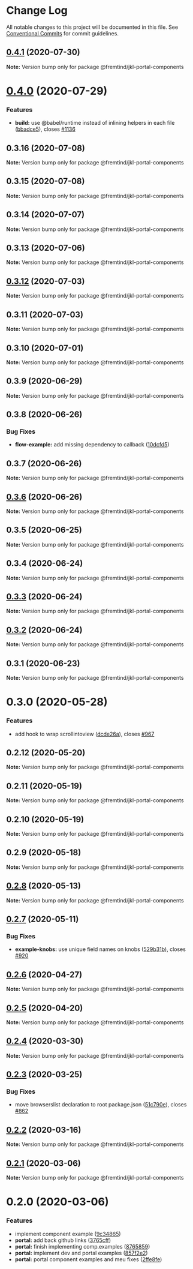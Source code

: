 # Change Log

All notable changes to this project will be documented in this file.
See [Conventional Commits](https://conventionalcommits.org) for commit guidelines.

## [0.4.1](https://github.com/fremtind/jokul/compare/@fremtind/jkl-portal-components@0.4.0...@fremtind/jkl-portal-components@0.4.1) (2020-07-30)

**Note:** Version bump only for package @fremtind/jkl-portal-components





# [0.4.0](https://github.com/fremtind/jokul/compare/@fremtind/jkl-portal-components@0.3.16...@fremtind/jkl-portal-components@0.4.0) (2020-07-29)


### Features

* **build:** use @babel/runtime instead of inlining helpers in each file ([bbadce5](https://github.com/fremtind/jokul/commit/bbadce52ba4da5d540b479b07273332587bed436)), closes [#1136](https://github.com/fremtind/jokul/issues/1136)





## 0.3.16 (2020-07-08)

**Note:** Version bump only for package @fremtind/jkl-portal-components





## 0.3.15 (2020-07-08)

**Note:** Version bump only for package @fremtind/jkl-portal-components





## 0.3.14 (2020-07-07)

**Note:** Version bump only for package @fremtind/jkl-portal-components





## 0.3.13 (2020-07-06)

**Note:** Version bump only for package @fremtind/jkl-portal-components





## [0.3.12](https://github.com/fremtind/jokul/compare/@fremtind/jkl-portal-components@0.3.11...@fremtind/jkl-portal-components@0.3.12) (2020-07-03)

**Note:** Version bump only for package @fremtind/jkl-portal-components





## 0.3.11 (2020-07-03)

**Note:** Version bump only for package @fremtind/jkl-portal-components





## 0.3.10 (2020-07-01)

**Note:** Version bump only for package @fremtind/jkl-portal-components





## 0.3.9 (2020-06-29)

**Note:** Version bump only for package @fremtind/jkl-portal-components





## 0.3.8 (2020-06-26)


### Bug Fixes

* **flow-example:** add missing dependency to callback ([10dcfd5](https://github.com/fremtind/jokul/commit/10dcfd560d05fc01832c21fdf3fc109753089b5c))





## 0.3.7 (2020-06-26)

**Note:** Version bump only for package @fremtind/jkl-portal-components





## [0.3.6](https://github.com/fremtind/jokul/compare/@fremtind/jkl-portal-components@0.3.5...@fremtind/jkl-portal-components@0.3.6) (2020-06-26)

**Note:** Version bump only for package @fremtind/jkl-portal-components





## 0.3.5 (2020-06-25)

**Note:** Version bump only for package @fremtind/jkl-portal-components





## 0.3.4 (2020-06-24)

**Note:** Version bump only for package @fremtind/jkl-portal-components





## [0.3.3](https://github.com/fremtind/jokul/compare/@fremtind/jkl-portal-components@0.3.2...@fremtind/jkl-portal-components@0.3.3) (2020-06-24)

**Note:** Version bump only for package @fremtind/jkl-portal-components





## [0.3.2](https://github.com/fremtind/jokul/compare/@fremtind/jkl-portal-components@0.3.1...@fremtind/jkl-portal-components@0.3.2) (2020-06-24)

**Note:** Version bump only for package @fremtind/jkl-portal-components





## 0.3.1 (2020-06-23)

**Note:** Version bump only for package @fremtind/jkl-portal-components





# 0.3.0 (2020-05-28)


### Features

* add hook to wrap scrollintoview ([dcde26a](https://github.com/fremtind/jokul/commit/dcde26a888833ecf1ba6646ea9c7e6086d13e57c)), closes [#967](https://github.com/fremtind/jokul/issues/967)





## 0.2.12 (2020-05-20)

**Note:** Version bump only for package @fremtind/jkl-portal-components





## 0.2.11 (2020-05-19)

**Note:** Version bump only for package @fremtind/jkl-portal-components





## 0.2.10 (2020-05-19)

**Note:** Version bump only for package @fremtind/jkl-portal-components





## 0.2.9 (2020-05-18)

**Note:** Version bump only for package @fremtind/jkl-portal-components





## [0.2.8](https://github.com/fremtind/jokul/compare/@fremtind/jkl-portal-components@0.2.7...@fremtind/jkl-portal-components@0.2.8) (2020-05-13)

**Note:** Version bump only for package @fremtind/jkl-portal-components





## [0.2.7](https://github.com/fremtind/jokul/compare/@fremtind/jkl-portal-components@0.2.6...@fremtind/jkl-portal-components@0.2.7) (2020-05-11)


### Bug Fixes

* **example-knobs:** use unique field names on knobs ([529b31b](https://github.com/fremtind/jokul/commit/529b31b0515a41690fd7fd16190cd7e7d8bfd23f)), closes [#920](https://github.com/fremtind/jokul/issues/920)





## [0.2.6](https://github.com/fremtind/jokul/compare/@fremtind/jkl-portal-components@0.2.5...@fremtind/jkl-portal-components@0.2.6) (2020-04-27)

**Note:** Version bump only for package @fremtind/jkl-portal-components





## [0.2.5](https://github.com/fremtind/jokul/compare/@fremtind/jkl-portal-components@0.2.4...@fremtind/jkl-portal-components@0.2.5) (2020-04-20)

**Note:** Version bump only for package @fremtind/jkl-portal-components





## [0.2.4](https://github.com/fremtind/jokul/compare/@fremtind/jkl-portal-components@0.2.3...@fremtind/jkl-portal-components@0.2.4) (2020-03-30)

**Note:** Version bump only for package @fremtind/jkl-portal-components





## [0.2.3](https://github.com/fremtind/jokul/compare/@fremtind/jkl-portal-components@0.2.2...@fremtind/jkl-portal-components@0.2.3) (2020-03-25)


### Bug Fixes

* move browserslist declaration to root package.json ([51c790e](https://github.com/fremtind/jokul/commit/51c790ea79ca3d667871380c6bfbe85a5738920b)), closes [#862](https://github.com/fremtind/jokul/issues/862)





## [0.2.2](https://github.com/fremtind/jokul/compare/@fremtind/jkl-portal-components@0.2.1...@fremtind/jkl-portal-components@0.2.2) (2020-03-16)

**Note:** Version bump only for package @fremtind/jkl-portal-components





## [0.2.1](https://github.com/fremtind/jokul/compare/@fremtind/jkl-portal-components@0.2.0...@fremtind/jkl-portal-components@0.2.1) (2020-03-06)

**Note:** Version bump only for package @fremtind/jkl-portal-components





# 0.2.0 (2020-03-06)


### Features

* implement component example ([9c34865](https://github.com/fremtind/jokul/commit/9c3486570b6dd74bc843431ffc9ddadd63b9d647))
* **portal:** add back github links ([3765cff](https://github.com/fremtind/jokul/commit/3765cff7335631531b4921af1d1bea701024dd14))
* **portal:** finish implementing comp.examples ([8765859](https://github.com/fremtind/jokul/commit/8765859d88f88ab567c4ca1daad96e6d667992f1))
* **portal:** implement dev and portal examples ([857f2e2](https://github.com/fremtind/jokul/commit/857f2e29359f9442a7da0c977a94d63dfbdfc194))
* **portal:** portal component examples and meu fixes ([2ffe8fe](https://github.com/fremtind/jokul/commit/2ffe8fe39ff826983f027dad1ea7ffa97a013ccf))
